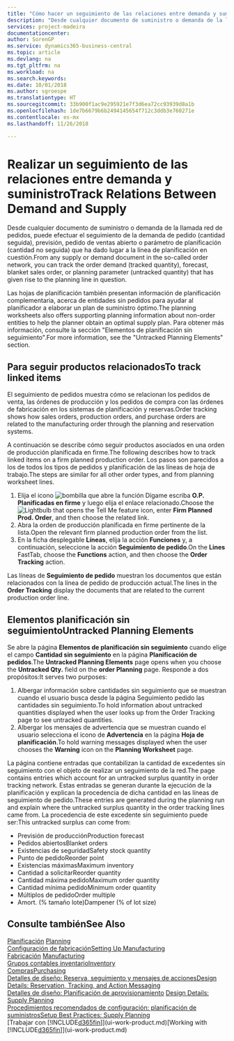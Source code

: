 ```yaml
---
title: "Cómo hacer un seguimiento de las relaciones entre demanda y suministro | Documentos de Microsoft"
description: "Desde cualquier documento de suministro o demanda de la llamada red de pedidos, puede efectuar el seguimiento de la demanda de pedido (cantidad seguida), previsión, pedido de ventas abierto o parámetro de planificación (cantidad no seguida) que ha dado lugar a la línea de planificación en cuestión."
services: project-madeira
documentationcenter: 
author: SorenGP
ms.service: dynamics365-business-central
ms.topic: article
ms.devlang: na
ms.tgt_pltfrm: na
ms.workload: na
ms.search.keywords: 
ms.date: 10/01/2018
ms.author: sgroespe
ms.translationtype: HT
ms.sourcegitcommit: 33b900f1ac9e295921e7f3d6ea72cc93939d8a1b
ms.openlocfilehash: 1de7b6679b6b2494145654f712c3ddb3e760271e
ms.contentlocale: es-mx
ms.lasthandoff: 11/26/2018

---
```

# <a name="track-relations-between-demand-and-supply"></a><span data-ttu-id="75fb2-103">Realizar un seguimiento de las relaciones entre demanda y suministro</span><span class="sxs-lookup"><span data-stu-id="75fb2-103">Track Relations Between Demand and Supply</span></span>
<span data-ttu-id="75fb2-104">Desde cualquier documento de suministro o demanda de la llamada red de pedidos, puede efectuar el seguimiento de la demanda de pedido (cantidad seguida), previsión, pedido de ventas abierto o parámetro de planificación (cantidad no seguida) que ha dado lugar a la línea de planificación en cuestión.</span><span class="sxs-lookup"><span data-stu-id="75fb2-104">From any supply or demand document in the so-called order network, you can track the order demand (tracked quantity), forecast, blanket sales order, or planning parameter (untracked quantity) that has given rise to the planning line in question.</span></span>

<span data-ttu-id="75fb2-105">Las hojas de planificación también presentan información de planificación complementaria, acerca de entidades sin pedidos para ayudar al planificador a elaborar un plan de suministro óptimo.</span><span class="sxs-lookup"><span data-stu-id="75fb2-105">The planning worksheets also offers supporting planning information about non-order entities to help the planner obtain an optimal supply plan.</span></span> <span data-ttu-id="75fb2-106">Para obtener más información, consulte la sección "Elementos de planificación sin seguimiento".</span><span class="sxs-lookup"><span data-stu-id="75fb2-106">For more information, see the "Untracked Planning Elements" section.</span></span>

## <a name="to-track-linked-items"></a><span data-ttu-id="75fb2-107">Para seguir productos relacionados</span><span class="sxs-lookup"><span data-stu-id="75fb2-107">To track linked items</span></span>
<span data-ttu-id="75fb2-108">El seguimiento de pedidos muestra cómo se relacionan los pedidos de venta, las órdenes de producción y los pedidos de compra con las órdenes de fabricación en los sistemas de planificación y reservas.</span><span class="sxs-lookup"><span data-stu-id="75fb2-108">Order tracking shows how sales orders, production orders, and purchase orders are related to the manufacturing order through the planning and reservation systems.</span></span>

<span data-ttu-id="75fb2-109">A continuación se describe cómo seguir productos asociados en una orden de producción planificada en firme.</span><span class="sxs-lookup"><span data-stu-id="75fb2-109">The following describes how to track linked items on a firm planned production order.</span></span> <span data-ttu-id="75fb2-110">Los pasos son parecidos a los de todos los tipos de pedidos y planificación de las líneas de hoja de trabajo.</span><span class="sxs-lookup"><span data-stu-id="75fb2-110">The steps are similar for all other order types, and from planning worksheet lines.</span></span>

1. <span data-ttu-id="75fb2-111">Elija el icono ![bombilla que abre la función Dígame](media/ui-search/search_small.png "Dígame que desea hacer") escriba **O.P. Planificadas en firme** y luego elija el enlace relacionado.</span><span class="sxs-lookup"><span data-stu-id="75fb2-111">Choose the ![Lightbulb that opens the Tell Me feature](media/ui-search/search_small.png "Tell me what you want to do") icon, enter **Firm Planned Prod. Order**, and then choose the related link.</span></span>
2. <span data-ttu-id="75fb2-112">Abra la orden de producción planificada en firme pertinente de la lista.</span><span class="sxs-lookup"><span data-stu-id="75fb2-112">Open the relevant firm planned production order from the list.</span></span>
3. <span data-ttu-id="75fb2-113">En la ficha desplegable **Líneas**, elija la acción **Funciones** y, a continuación, seleccione la acción **Seguimiento de pedido**.</span><span class="sxs-lookup"><span data-stu-id="75fb2-113">On the **Lines** FastTab, choose the **Functions** action, and then choose the **Order Tracking** action.</span></span>

<span data-ttu-id="75fb2-114">Las líneas de **Seguimiento de pedido** muestran los documentos que están relacionados con la línea de pedido de producción actual.</span><span class="sxs-lookup"><span data-stu-id="75fb2-114">The lines in the **Order Tracking** display the documents that are related to the current production order line.</span></span>

## <a name="untracked-planning-elements"></a><span data-ttu-id="75fb2-115">Elementos planificación sin seguimiento</span><span class="sxs-lookup"><span data-stu-id="75fb2-115">Untracked Planning Elements</span></span>
<span data-ttu-id="75fb2-116">Se abre la página **Elementos de planificación sin seguimiento** cuando elige el campo **Cantidad sin seguimiento** en la página **Planificación de pedidos**.</span><span class="sxs-lookup"><span data-stu-id="75fb2-116">The **Untracked Planning Elements** page opens when you choose the **Untracked Qty.** field on the **order Planning** page.</span></span> <span data-ttu-id="75fb2-117">Responde a dos propósitos:</span><span class="sxs-lookup"><span data-stu-id="75fb2-117">It serves two purposes:</span></span>

1. <span data-ttu-id="75fb2-118">Albergar información sobre cantidades sin seguimiento que se muestran cuando el usuario busca desde la página Seguimiento pedido las cantidades sin seguimiento.</span><span class="sxs-lookup"><span data-stu-id="75fb2-118">To hold information about untracked quantities displayed when the user looks up from the Order Tracking page to see untracked quantities.</span></span>
2. <span data-ttu-id="75fb2-119">Albergar los mensajes de advertencia que se muestran cuando el usuario selecciona el icono de **Advertencia** en la página **Hoja de planificación**.</span><span class="sxs-lookup"><span data-stu-id="75fb2-119">To hold warning messages displayed when the user chooses the **Warning** icon on the **Planning Worksheet** page.</span></span>

<span data-ttu-id="75fb2-120">La página contiene entradas que contabilizan la cantidad de excedentes sin seguimiento con el objeto de realizar un seguimiento de la red.</span><span class="sxs-lookup"><span data-stu-id="75fb2-120">The page contains entries which account for an untracked surplus quantity in order tracking network.</span></span> <span data-ttu-id="75fb2-121">Estas entradas se generan durante la ejecución de la planificación y explican la procedencia de dicha cantidad en las líneas de seguimiento de pedido.</span><span class="sxs-lookup"><span data-stu-id="75fb2-121">These entries are generated during the planning run and explain where the untracked surplus quantity in the order tracking lines came from.</span></span> <span data-ttu-id="75fb2-122">La procedencia de este excedente sin seguimiento puede ser:</span><span class="sxs-lookup"><span data-stu-id="75fb2-122">This untracked surplus can come from:</span></span>

- <span data-ttu-id="75fb2-123">Previsión de producción</span><span class="sxs-lookup"><span data-stu-id="75fb2-123">Production forecast</span></span>
- <span data-ttu-id="75fb2-124">Pedidos abiertos</span><span class="sxs-lookup"><span data-stu-id="75fb2-124">Blanket orders</span></span>
- <span data-ttu-id="75fb2-125">Existencias de seguridad</span><span class="sxs-lookup"><span data-stu-id="75fb2-125">Safety stock quantity</span></span>
- <span data-ttu-id="75fb2-126">Punto de pedido</span><span class="sxs-lookup"><span data-stu-id="75fb2-126">Reorder point</span></span>
- <span data-ttu-id="75fb2-127">Existencias máximas</span><span class="sxs-lookup"><span data-stu-id="75fb2-127">Maximum inventory</span></span>
- <span data-ttu-id="75fb2-128">Cantidad a solicitar</span><span class="sxs-lookup"><span data-stu-id="75fb2-128">Reorder quantity</span></span>
- <span data-ttu-id="75fb2-129">Cantidad máxima pedido</span><span class="sxs-lookup"><span data-stu-id="75fb2-129">Maximum order quantity</span></span>
- <span data-ttu-id="75fb2-130">Cantidad mínima pedido</span><span class="sxs-lookup"><span data-stu-id="75fb2-130">Minimum order quantity</span></span>
- <span data-ttu-id="75fb2-131">Múltiplos de pedido</span><span class="sxs-lookup"><span data-stu-id="75fb2-131">Order multiple</span></span>
- <span data-ttu-id="75fb2-132">Amort. (% tamaño lote)</span><span class="sxs-lookup"><span data-stu-id="75fb2-132">Dampener (% of lot size)</span></span>

## <a name="see-also"></a><span data-ttu-id="75fb2-133">Consulte también</span><span class="sxs-lookup"><span data-stu-id="75fb2-133">See Also</span></span>  
<span data-ttu-id="75fb2-134">[Planificación](production-planning.md) </span><span class="sxs-lookup"><span data-stu-id="75fb2-134">[Planning](production-planning.md) </span></span>  
[<span data-ttu-id="75fb2-135">Configuración de fabricación</span><span class="sxs-lookup"><span data-stu-id="75fb2-135">Setting Up Manufacturing</span></span>](production-configure-production-processes.md)  
<span data-ttu-id="75fb2-136">[Fabricación](production-manage-manufacturing.md)  </span><span class="sxs-lookup"><span data-stu-id="75fb2-136">[Manufacturing](production-manage-manufacturing.md)  </span></span>  
[<span data-ttu-id="75fb2-137">Grupos contables inventario</span><span class="sxs-lookup"><span data-stu-id="75fb2-137">Inventory</span></span>](inventory-manage-inventory.md)  
[<span data-ttu-id="75fb2-138">Compras</span><span class="sxs-lookup"><span data-stu-id="75fb2-138">Purchasing</span></span>](purchasing-manage-purchasing.md)  
[<span data-ttu-id="75fb2-139">Detalles de diseño: Reserva, seguimiento y mensajes de acciones</span><span class="sxs-lookup"><span data-stu-id="75fb2-139">Design Details: Reservation, Tracking, and Action Messaging</span></span>](design-details-reservation-order-tracking-and-action-messaging.md)  
<span data-ttu-id="75fb2-140">[Detalles de diseño: Planificación de aprovisionamiento](design-details-supply-planning.md) </span><span class="sxs-lookup"><span data-stu-id="75fb2-140">[Design Details: Supply Planning](design-details-supply-planning.md) </span></span>  
[<span data-ttu-id="75fb2-141">Procedimientos recomendados de configuración: planificación de suministros</span><span class="sxs-lookup"><span data-stu-id="75fb2-141">Setup Best Practices: Supply Planning</span></span>](setup-best-practices-supply-planning.md)  
<span data-ttu-id="75fb2-142">[Trabajar con [!INCLUDE[d365fin](includes/d365fin_md.md)]](ui-work-product.md)</span><span class="sxs-lookup"><span data-stu-id="75fb2-142">[Working with [!INCLUDE[d365fin](includes/d365fin_md.md)]](ui-work-product.md)</span></span>

